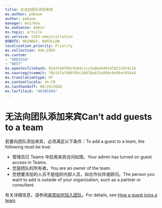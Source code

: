 ```yaml
---
title: 无法向团队添加来宾
ms.author: pebaum
author: pebaum
manager: mnirkhe
ms.audience: Admin
ms.topic: article
ms.service: o365-administration
ROBOTS: NOINDEX, NOFOLLOW
localization_priority: Priority
ms.collection: Adm_O365
ms.custom:
- "9003558"
- "6657"
ms.openlocfilehash: 8542540fb9c9164cccc3a06e0d9cbf83324f4118
ms.sourcegitcommit: 76b147af688f0dc39878a913a050c0e56af054a8
ms.translationtype: HT
ms.contentlocale: zh-CN
ms.lasthandoff: 09/29/2020
ms.locfileid: "48305504"
---
```

# <a name="cant-add-guests-to-a-team"></a><span data-ttu-id="5a91f-102">无法向团队添加来宾</span><span class="sxs-lookup"><span data-stu-id="5a91f-102">Can’t add guests to a team</span></span>

<span data-ttu-id="5a91f-103">若要向团队添加来宾，必须满足以下条件：</span><span class="sxs-lookup"><span data-stu-id="5a91f-103">To add a guest to a team, the following must be true:</span></span>  

- <span data-ttu-id="5a91f-104">管理员已 Teams 中启用来宾访问权限。</span><span class="sxs-lookup"><span data-stu-id="5a91f-104">Your admin has turned on guest access in Teams.</span></span>
- <span data-ttu-id="5a91f-105">您是团队的所有者。</span><span class="sxs-lookup"><span data-stu-id="5a91f-105">You are an owner of the team.</span></span>
- <span data-ttu-id="5a91f-106">您想要添加的人员不是组织内部人员，如合作伙伴或顾问。</span><span class="sxs-lookup"><span data-stu-id="5a91f-106">The person you want to add is outside of your organization, such as a partner or consultant.</span></span>

<span data-ttu-id="5a91f-107">有关详细信息，请参阅[来宾如何加入团队](https://docs.microsoft.com/MicrosoftTeams/guest-joins)。</span><span class="sxs-lookup"><span data-stu-id="5a91f-107">For details, see  [How a guest joins a team](https://docs.microsoft.com/MicrosoftTeams/guest-joins).</span></span>